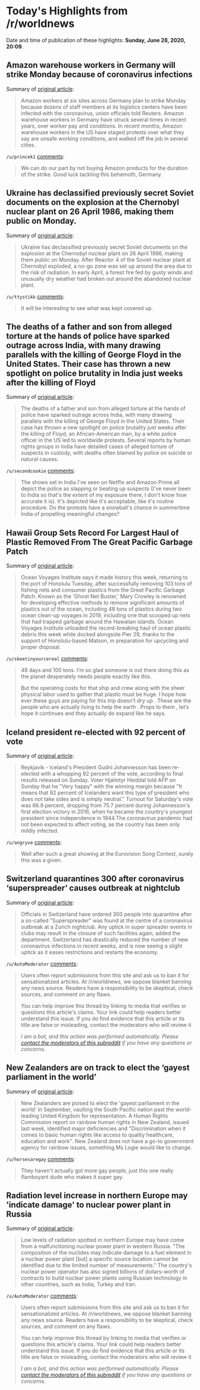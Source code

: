 # Today's Highlights from /r/worldnews

Date and time of publication of these highlights: **Sunday, June 28, 2020, 20:09**.

## Amazon warehouse workers in Germany will strike Monday because of coronavirus infections

Summary of [original article](https://www.theverge.com/2020/6/28/21306256/amazon-warehouse-germany-strike-safety-coronavirus):

> Amazon workers at six sites across Germany plan to strike Monday because dozens of staff members at its logistics centers have been infected with the coronavirus, union officials told Reuters. Amazon warehouse workers in Germany have struck several times in recent years, over worker pay and conditions. In recent months, Amazon warehouse workers in the US have staged protests over what they say are unsafe working conditions, and walked off the job in several cities.

`/u/princek1` [comments](https://www.reddit.com/r/worldnews/comments/hhmvw8/amazon_warehouse_workers_in_germany_will_strike/):

> We can do our part by not buying Amazon products for the duration of the strike. Good luck tackling this behemoth, Germany.

## Ukraine has declassified previously secret Soviet documents on the explosion at the Chernobyl nuclear plant on 26 April 1986, making them public on Monday.

Summary of [original article](https://www.brusselstimes.com/all-news/119019/ukraine-declassifies-chernobyl-documents/):

> Ukraine has declassified previously secret Soviet documents on the explosion at the Chernobyl nuclear plant on 26 April 1986, making them public on Monday. After Reactor 4 of the Soviet nuclear plant at Chernobyl exploded, a no-go zone was set up around the area due to the risk of radiation. In early April, a forest fire fed by gusty winds and unusually dry weather had broken out around the abandoned nuclear plant.

`/u/ttystikk` [comments](https://www.reddit.com/r/worldnews/comments/hhn0rw/ukraine_has_declassified_previously_secret_soviet/):

> It will be interesting to see what was kept covered up.

## The deaths of a father and son from alleged torture at the hands of police have sparked outrage across India, with many drawing parallels with the killing of George Floyd in the United States. Their case has thrown a new spotlight on police brutality in India just weeks after the killing of Floyd

Summary of [original article](https://www.france24.com/en/20200628-george-floyds-of-india-outrage-mounts-over-police-custody-deaths):

> The deaths of a father and son from alleged torture at the hands of police have sparked outrage across India, with many drawing parallels with the killing of George Floyd in the United States. Their case has thrown a new spotlight on police brutality just weeks after the killing of Floyd, an African-American man, by a white police officer in the US led to worldwide protests. Several reports by human rights groups in India have detailed cases of alleged torture of suspects in custody, with deaths often blamed by police on suicide or natural causes.

`/u/secondcookie` [comments](https://www.reddit.com/r/worldnews/comments/hhhn76/the_deaths_of_a_father_and_son_from_alleged/):

> The shows set in India I've seen on Netflix and Amazon Prime all depict the police as slapping or beating up suspects (I've never been to India so that's the extent of my exposure there, I don't know how accurate it is). It's depicted like it's acceptable, like it's routine procedure. Do the protests have a snowball's chance in summertime India of propelling meaningful changes?

## Hawaii Group Sets Record For Largest Haul of Plastic Removed From The Great Pacific Garbage Patch

Summary of [original article](https://www.goodnewsnetwork.org/hawaii-group-sets-record-for-largest-haul-of-plastic-removed-from-the-great-pacific-garbage-patch/):

> Ocean Voyages Institute says it made history this week, returning to the port of Honolulu Tuesday, after successfully removing 103 tons of fishing nets and consumer plastics from the Great Pacific Garbage Patch. Known as the 'Ghost Net Buster,' Mary Crowley is renowned for developing effective methods to remove significant amounts of plastics out of the ocean, including 48 tons of plastics during two ocean clean-up voyages in 2019, including one that scooped up nets that had trapped garbage around the Hawaiian islands. Ocean Voyages Institute unloaded the record-breaking haul of ocean plastic debris this week while docked alongside Pier 29, thanks to the support of Honolulu-based Matson, in preparation for upcycling and proper disposal.

`/u/skeetinyourcereal` [comments](https://www.reddit.com/r/worldnews/comments/hhgib9/hawaii_group_sets_record_for_largest_haul_of/):

> 48 days and 100 tons. I’m so glad someone is out there doing this as the planet desperately needs people exactly like this. 
> 
> But the operating costs for that ship and crew along with the sheer physical labor used to gather that plastic must be huge. I hope how ever these guys are paying for this trip doesn’t dry up . These are the people who are actually living to help the earth . Props to them , let’s hope it continues and they actually do expand like he says.

## Iceland president re-elected with 92 percent of vote

Summary of [original article](https://news.yahoo.com/iceland-president-elected-92-percent-vote-130253995.html):

> Reykjavik - Iceland's President Gudni Johannesson has been re-elected with a whopping 92 percent of the vote, according to final results released on Sunday. Voter Hjalmtyr Heiddal told AFP on Sunday that he "Very happy" with the winning margin because "It means that 92 percent of Icelanders want this type of president who does not take sides and is simply neutral." Turnout for Saturday's vote was 66.9 percent, dropping from 75.7 percent during Johannesson's first election victory in 2016, when he became the country's youngest president since independence in 1944.The coronavirus pandemic had not been expected to affect voting, as the country has been only mildly infected.

`/u/angryve` [comments](https://www.reddit.com/r/worldnews/comments/hhogcj/iceland_president_reelected_with_92_percent_of/):

> Well after such a great showing at the Eurovision Song Contest, surely this was a given.

## Switzerland quarantines 300 after coronavirus ‘superspreader’ causes outbreak at nightclub

Summary of [original article](https://www.independent.co.uk/news/world/europe/coronavirus-switzerland-quarantine-300-superspreader-outbreak-nightclub-a9589881.html):

> Officials in Switzerland have ordered 300 people into quarantine after a so-called "Superspreader" was found at the centre of a coronavirus outbreak at a Zurich nightclub. Any uptick in super spreader events in clubs may result in the closure of such facilities again, added the department. Switzerland has drastically reduced the number of new coronavirus infections in recent weeks, and is now seeing a slight uptick as it eases restrictions and restarts the economy.

`/u/AutoModerator` [comments](https://www.reddit.com/r/worldnews/comments/hhganu/switzerland_quarantines_300_after_coronavirus/):

> Users often report submissions from this site and ask us to ban it for sensationalized articles. At /r/worldnews, we oppose blanket banning any news source. Readers have a responsibility to be skeptical, check sources, and comment on any flaws.
> 
> You can help improve this thread by linking to media that verifies or questions this article's claims. Your link could help readers better understand this issue. If you do find evidence that this article or its title are false or misleading, contact the moderators who will review it
> 
> *I am a bot, and this action was performed automatically. Please [contact the moderators of this subreddit](/message/compose/?to=/r/worldnews) if you have any questions or concerns.*

## New Zealanders are on track to elect the ‘gayest parliament in the world’

Summary of [original article](https://www.sbs.com.au/news/new-zealanders-are-on-track-to-elect-the-gayest-parliament-in-the-world):

> New Zealanders are poised to elect the 'gayest parliament in the world' in September, vaulting the South Pacific nation past the world-leading United Kingdom for representation. A Human Rights Commission report on rainbow human rights in New Zealand, issued last week, identified major deficiencies and "Discrimination when it comes to basic human rights like access to quality healthcare, education and work". New Zealand does not have a go-to government agency for rainbow issues, something Ms Logie would like to change.

`/u/horsesaregay` [comments](https://www.reddit.com/r/worldnews/comments/hhche8/new_zealanders_are_on_track_to_elect_the_gayest/):

> They haven't actually got more gay people, just this one really flamboyant dude who makes it super gay.

## Radiation level increase in northern Europe may 'indicate damage' to nuclear power plant in Russia

Summary of [original article](https://www.independent.co.uk/news/world/europe/radiation-scandinavia-nuclear-power-plant-russia-a9589301.html):

> Low levels of radiation spotted in northern Europe may have come from a malfunctioning nuclear power plant in western Russia. "The composition of the nuclides may indicate damage to a fuel element in a nuclear power plant [but] a specific source location cannot be identified due to the limited number of measurements." The country's nuclear power operator has also signed billions of dollars-worth of contracts to build nuclear power plants using Russian technology in other countries, such as India, Turkey and Iran.

`/u/AutoModerator` [comments](https://www.reddit.com/r/worldnews/comments/hhfwv1/radiation_level_increase_in_northern_europe_may/):

> Users often report submissions from this site and ask us to ban it for sensationalized articles. At /r/worldnews, we oppose blanket banning any news source. Readers have a responsibility to be skeptical, check sources, and comment on any flaws.
> 
> You can help improve this thread by linking to media that verifies or questions this article's claims. Your link could help readers better understand this issue. If you do find evidence that this article or its title are false or misleading, contact the moderators who will review it
> 
> *I am a bot, and this action was performed automatically. Please [contact the moderators of this subreddit](/message/compose/?to=/r/worldnews) if you have any questions or concerns.*

